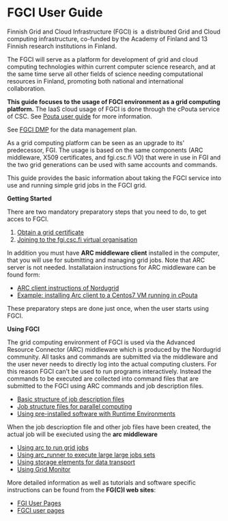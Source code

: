 # FGCI User Guide


Finnish Grid and Cloud Infrastructure (FGCI) is  a distributed Grid and
Cloud computing infrastructure, co-funded by the Academy of Finland and
13 Finnish research institutions in Finland.

The FGCI will serve as a platform for development of grid and cloud
computing technologies within current computer science research, and at
the same time serve all other fields of science needing computational
resources in Finland, promoting both national and international
collaboration.

**This guide focuses to the usage of FGCI environment as a grid
computing platform.** The IaaS cloud usage of FGCI is done through the
cPouta service of CSC. See [Pouta user guide](../pouta/pouta-what-is.md) for more information. 

See [FGCI DMP](https://research.csc.fi/documents/48467/0/FGCI+Data+Management+Plan/77ceadaa-0866-4530-b2c9-f76a98e891de) for the data management plan.

As a grid computing platform can be seen as an upgrade to its' 
predecessor, FGI. The usage is based on the same components
(ARC middleware, X509 certificates, and fgi.csc.fi VO) that were in
use in FGI and the two grid generations can be used with same accounts
and commands.

This guide provides the basic information about taking the FGCI service
into use and running simple grid jobs in the FGCI grid.

**Getting Started** 

There are two mandatory preparatory steps that you need to do, to get acces to FGCI.

1.  [Obtain a grid certificate](./fgci-grid-certificates.md)
2.  [Joining to the fgi.csc.fi virtual organisation](https://voms.fgi.csc.fi:8443/voms/fgi.csc.fi) 

In addition you must have **ARC middleware client** installed in the computer, that you will use for submitting and managing grid jobs. Note that ARC server is not needed. Installataion instructions for ARC middleware can be found form:
*    [ARC client instructions of Nordugrid](http://www.nordugrid.org/arc/arc6/users/client_install.html)
*    [Example: installing Arc client to a Centos7 VM running in cPouta](../../support/faq/how-to-use-fgci-from-pouta.md)

These preparatory steps are done just once, when the user starts using FGCI.

**Using FGCI**

The grid computing environment of FGCI is used via the Advanced Resource Connector (ARC) middleware which is produced by the Nordugrid community. All tasks and commands are submitted via the middleware and the user never needs to directly log into the actual computing clusters. For this reason FGCI can't be used to run programs interactively. Instead the commands to be executed are collected into command files that are submitted to the FGCI using ARC commands and job description files.

* [Basic structure of job description files](./arc-job-description-files.md)
* [Job structure files for parallel computing](./fgci-running-parallel-applications.md)
* [Using pre-installed software with Runtime Environments](./fgci-using-software-through-runtime-environments.md)

When the job descrioption file and other job files have been created, the actual job will be execiuted using the
**arc middleware**

* [Using arc to run grid jobs](./arc-running-jobs.md)
* [Using arc_runner to execute large large jobs sets](./fgci-using-arcrunner-to-run-large-job-sets.md)
* [Using storage elements for data transport](./fgci-using-storage-elements-for-data-transport.md)
* [Using Grid Monitor](./fgci-grid-monitor.md)

More detailed information as well as tutorials and software specific
instructions can be found from the **FG(C)I web sites**:

- [FGI User Pages](https://confluence.csc.fi/display/fgi/FGI+User+Pages)
- [FGCI user pages](https://confluence.csc.fi/display/FGCIOD/Finnish+Grid+and+Cloud+Infrastructure+Open+Documents+Home)

